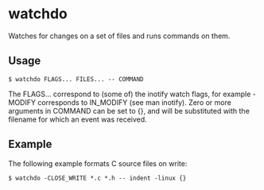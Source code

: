 # watchdo
Watches for changes on a set of files and runs commands on them.

## Usage
```
$ watchdo FLAGS... FILES... -- COMMAND
```
The FLAGS... correspond to (some of) the inotify watch flags, for example
-MODIFY corresponds to IN_MODIFY (see man inotify). Zero or more arguments in
COMMAND can be set to {}, and will be substituted with the filename for which an
event was received.

## Example
The following example formats C source files on write:
```
$ watchdo -CLOSE_WRITE *.c *.h -- indent -linux {}
```
